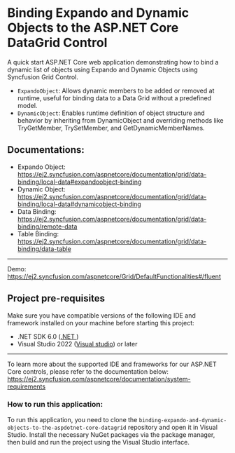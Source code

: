 # Binding Expando and Dynamic Objects to the ASP.NET Core DataGrid Control

A quick start ASP.NET Core web application demonstrating how to bind a dynamic list of objects using Expando and Dynamic Objects using Syncfusion Grid Control.

* `ExpandoObject`: Allows dynamic members to be added or removed at runtime, useful for binding data to a Data Grid without a predefined model.
* `DynamicObject`: Enables runtime definition of object structure and behavior by inheriting from DynamicObject and overriding methods like TryGetMember, TrySetMember, and GetDynamicMemberNames.

## Documentations: 
* Expando Object: https://ej2.syncfusion.com/aspnetcore/documentation/grid/data-binding/local-data#expandoobject-binding 
* Dynamic Object: https://ej2.syncfusion.com/aspnetcore/documentation/grid/data-binding/local-data#dynamicobject-binding
* Data Binding: https://ej2.syncfusion.com/aspnetcore/documentation/grid/data-binding/remote-data 
* Table Binding: https://ej2.syncfusion.com/aspnetcore/documentation/grid/data-binding/data-table
---
Demo:  https://ej2.syncfusion.com/aspnetcore/Grid/DefaultFunctionalities#/fluent

## Project pre-requisites 
Make sure you have compatible versions of the following IDE and framework installed on your machine before starting this project:

* .NET SDK 6.0 ([.NET ](https://dotnet.microsoft.com/en-us/download))
* Visual Studio 2022 ([Visual studio](https://visualstudio.microsoft.com/downloads/)) or later
---
To learn more about the supported IDE and frameworks for our ASP.NET Core controls, please refer to the documentation below: 
https://ej2.syncfusion.com/aspnetcore/documentation/system-requirements



### How to run this application:

To run this application, you need to clone the `binding-expando-and-dynamic-objects-to-the-aspdotnet-core-datagrid` repository and open it in Visual Studio. Install the necessary NuGet packages via the package manager, then build and run the project using the Visual Studio interface.

